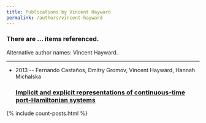 ```yaml
---
title: Publications by Vincent Hayward
permalink: /authors/vincent-hayward
---
```


<h3 id="number-posts">There are ... items referenced.</h3>
<p id='info-authors'>Alternative author names: Vincent Hayward.</p>
<hr />
<ul class="post-list">
<li><span class='post-meta'>2013 -- Fernando Castaños, Dmitry Gromov, Vincent Hayward, Hannah Michalska</span><h3><a class='post-link' href="{{ site.baseurl }}/implicit-and-explicit-representations-of-continuous-time-port-hamiltonian-systems">Implicit and explicit representations of continuous-time port-Hamiltonian systems</a></h3></li>

</ul>
{% include count-posts.html %}
